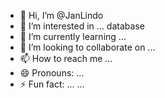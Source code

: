 - 👋 Hi, I’m @JanLindo
- 👀 I’m interested in ... database
- 🌱 I’m currently learning ...
- 💞️ I’m looking to collaborate on ...
- 📫 How to reach me ...
- 😄 Pronouns: ...
- ⚡ Fun fact: ... ...

<!---
JanLindo/JanLindo is a ✨ special ✨ repository because its `README.md` (this file) appears on your GitHub profile.
You can click the Preview link to take a look at your changes.
--->
